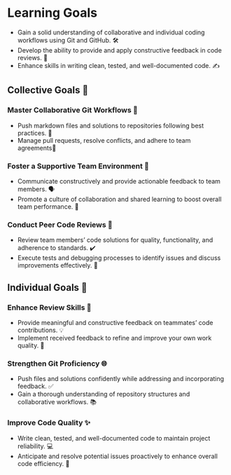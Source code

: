 # Learning Goals

- Gain a solid understanding of collaborative and individual coding workflows using Git and GitHub. 🛠️  
- Develop the ability to provide and apply constructive feedback in code reviews. 💬  
- Enhance skills in writing clean, tested, and well-documented code. ✍️  

## Collective Goals 🌟

### Master Collaborative Git Workflows 🚀  

- Push markdown files and solutions to repositories following best practices. 📂  
- Manage pull requests, resolve conflicts, and adhere to team agreements🔄  

### Foster a Supportive Team Environment 🤝  

- Communicate constructively and provide actionable feedback to team members. 🗣️  
- Promote a culture of collaboration and shared learning to boost overall team performance. 🌱  

### Conduct Peer Code Reviews 👀  

- Review team members’ code solutions for quality, functionality, and adherence to standards. ✔️  
- Execute tests and debugging processes to identify issues and discuss improvements effectively. 🐞  

## Individual Goals 🎯

### Enhance Review Skills 📝  

- Provide meaningful and constructive feedback on teammates’ code contributions. 💡  
- Implement received feedback to refine and improve your own work quality. 🔧  

### Strengthen Git Proficiency 🌐  

- Push files and solutions confidently while addressing and incorporating feedback. ✅  
- Gain a thorough understanding of repository structures and collaborative workflows. 📚  

### Improve Code Quality ✨  

- Write clean, tested, and well-documented code to maintain project reliability. 💻  
- Anticipate   and resolve potential issues proactively to enhance overall code efficiency. 🧠
